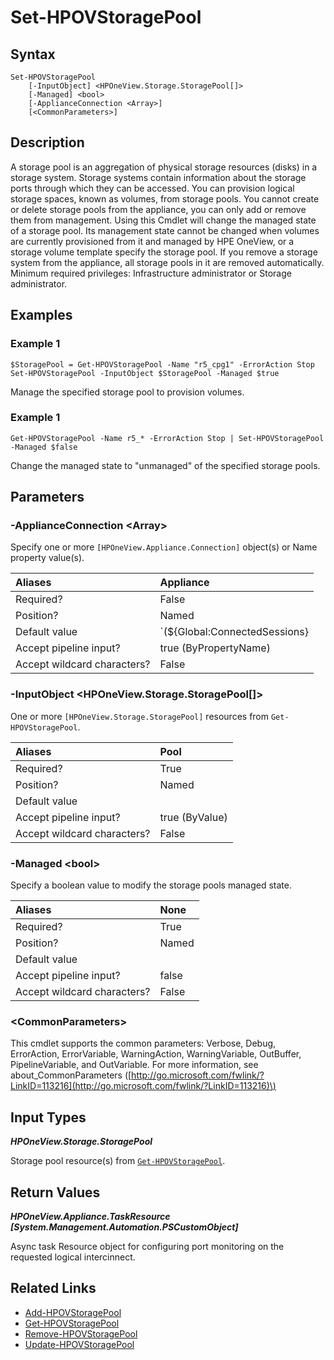 ﻿---
description: Modify storage pool managed state.
---

# Set-HPOVStoragePool

## Syntax

```text
Set-HPOVStoragePool
    [-InputObject] <HPOneView.Storage.StoragePool[]>
    [-Managed] <bool>
    [-ApplianceConnection <Array>]
    [<CommonParameters>]
```

## Description

A storage pool is an aggregation of physical storage resources (disks) in a storage system. Storage systems contain information about the storage ports through which they can be accessed. You can provision logical storage spaces, known as volumes, from storage pools. You cannot create or delete storage pools from the appliance, you can only add or remove them from management. Using this Cmdlet will change the managed state of a storage pool.  Its management state cannot be changed when volumes are currently provisioned from it and managed by HPE OneView, or a storage volume template specify the storage pool. If you remove a storage system from the appliance, all storage pools in it are removed automatically. Minimum required privileges: Infrastructure administrator or Storage administrator.  

## Examples

###  Example 1 

```text
$StoragePool = Get-HPOVStoragePool -Name "r5_cpg1" -ErrorAction Stop Set-HPOVStoragePool -InputObject $StoragePool -Managed $true
```

Manage the specified storage pool to provision volumes.

###  Example 1 

```text
Get-HPOVStoragePool -Name r5_* -ErrorAction Stop | Set-HPOVStoragePool -Managed $false
```

Change the managed state to "unmanaged" of the specified storage pools.

## Parameters

### -ApplianceConnection &lt;Array&gt;

Specify one or more `[HPOneView.Appliance.Connection]` object(s) or Name property value(s).

| Aliases | Appliance |
| :--- | :--- |
| Required? | False |
| Position? | Named |
| Default value | `(${Global:ConnectedSessions} | ? Default)` |
| Accept pipeline input? | true (ByPropertyName) |
| Accept wildcard characters? | False |

### -InputObject &lt;HPOneView.Storage.StoragePool[]&gt;

One or more `[HPOneView.Storage.StoragePool]` resources from `Get-HPOVStoragePool`.

| Aliases | Pool |
| :--- | :--- |
| Required? | True |
| Position? | Named |
| Default value |  |
| Accept pipeline input? | true (ByValue) |
| Accept wildcard characters? | False |

### -Managed &lt;bool&gt;

Specify a boolean value to modify the storage pools managed state.

| Aliases | None |
| :--- | :--- |
| Required? | True |
| Position? | Named |
| Default value |  |
| Accept pipeline input? | false |
| Accept wildcard characters? | False |

### &lt;CommonParameters&gt;

This cmdlet supports the common parameters: Verbose, Debug, ErrorAction, ErrorVariable, WarningAction, WarningVariable, OutBuffer, PipelineVariable, and OutVariable. For more information, see about\_CommonParameters \([http://go.microsoft.com/fwlink/?LinkID=113216](http://go.microsoft.com/fwlink/?LinkID=113216)\)

## Input Types

_**HPOneView.Storage.StoragePool**_

Storage pool resource(s) from [`Get-HPOVStoragePool`](get-hpovstoragepool.md).

## Return Values

_**HPOneView.Appliance.TaskResource [System.Management.Automation.PSCustomObject]**_

Async task Resource object for configuring port monitoring on the requested logical intercinnect.

## Related Links

* [Add-HPOVStoragePool](add-hpovstoragepool.md)
* [Get-HPOVStoragePool](get-hpovstoragepool.md)
* [Remove-HPOVStoragePool](remove-hpovstoragepool.md)
* [Update-HPOVStoragePool](update-hpovstoragepool.md)
